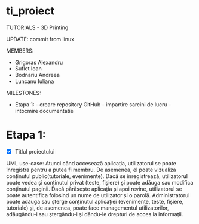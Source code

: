 # ti_proiect 

TUTORIALS - 3D Printing

UPDATE: commit from linux

MEMBERS: 
  - Grigoras Alexandru
  - Suflet Ioan
  - Bodnariu Andreea
  - Luncanu Iuliana

MILESTONES:
  - Etapa 1: - creare repository GitHub
             - impartire sarcini de lucru
             - intocmire documentatie

# Etapa 1:
- [x] Titlul proiectului
             
UML use-case:
    Atunci când accesează aplicația, utilizatorul se poate înregistra pentru a putea fi membru. De asemenea, el poate vizualiza conținutul public(tutoriale, evenimente). Dacă se înregistrează, utilizatorul poate vedea și conținutul privat (teste, fișiere) și poate adăuga sau modifica conținutul paginii. Dacă părăsește aplicația și apoi revine, utilizatorul se poate autentifica folosind un nume de utilizator și o parolă. Administratorul poate adăuga sau șterge conținutul aplicației (evenimente, teste, fișiere, tutoriale) și, de asemenea, poate face managementul utilizatorilor, adăugându-i sau ștergându-i și dându-le drepturi de acces la informații.
